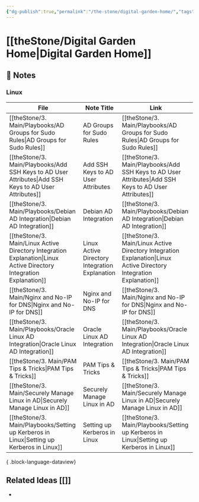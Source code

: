 ```yaml
---
{"dg-publish":true,"permalink":"/the-stone/digital-garden-home/","tags":["gardenEntry"]}
---
```




# [[theStone/Digital Garden Home\|Digital Garden Home]]

## 📝 Notes

### Linux
| File                                                                                                                   | Note Title                                     | Link                                                                                                                   |
| ---------------------------------------------------------------------------------------------------------------------- | ---------------------------------------------- | ---------------------------------------------------------------------------------------------------------------------- |
| [[theStone/3. Main/Playbooks/AD Groups for Sudo Rules\|AD Groups for Sudo Rules]]                                   | AD Groups for Sudo Rules                       | [[theStone/3. Main/Playbooks/AD Groups for Sudo Rules\|AD Groups for Sudo Rules]]                                   |
| [[theStone/3. Main/Playbooks/Add SSH Keys to AD User Attributes\|Add SSH Keys to AD User Attributes]]               | Add SSH Keys to AD User Attributes             | [[theStone/3. Main/Playbooks/Add SSH Keys to AD User Attributes\|Add SSH Keys to AD User Attributes]]               |
| [[theStone/3. Main/Playbooks/Debian AD Integration\|Debian AD Integration]]                                         | Debian AD Integration                          | [[theStone/3. Main/Playbooks/Debian AD Integration\|Debian AD Integration]]                                         |
| [[theStone/3. Main/Linux Active Directory Integration Explanation\|Linux Active Directory Integration Explanation]] | Linux Active Directory Integration Explanation | [[theStone/3. Main/Linux Active Directory Integration Explanation\|Linux Active Directory Integration Explanation]] |
| [[theStone/3. Main/Nginx and No-IP for DNS\|Nginx and No-IP for DNS]]                                               | Nginx and No-IP for DNS                        | [[theStone/3. Main/Nginx and No-IP for DNS\|Nginx and No-IP for DNS]]                                               |
| [[theStone/3. Main/Playbooks/Oracle Linux AD Integration\|Oracle Linux AD Integration]]                             | Oracle Linux AD Integration                    | [[theStone/3. Main/Playbooks/Oracle Linux AD Integration\|Oracle Linux AD Integration]]                             |
| [[theStone/3. Main/PAM Tips & Tricks\|PAM Tips & Tricks]]                                                           | PAM Tips & Tricks                              | [[theStone/3. Main/PAM Tips & Tricks\|PAM Tips & Tricks]]                                                           |
| [[theStone/3. Main/Securely Manage Linux in AD\|Securely Manage Linux in AD]]                                       | Securely Manage Linux in AD                    | [[theStone/3. Main/Securely Manage Linux in AD\|Securely Manage Linux in AD]]                                       |
| [[theStone/3. Main/Playbooks/Setting up Kerberos in Linux\|Setting up Kerberos in Linux]]                           | Setting up Kerberos in Linux                   | [[theStone/3. Main/Playbooks/Setting up Kerberos in Linux\|Setting up Kerberos in Linux]]                           |

{ .block-language-dataview}

## Related Ideas [[]] 
- 



